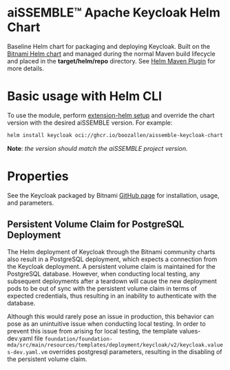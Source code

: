 # aiSSEMBLE&trade; Apache Keycloak Helm Chart
Baseline Helm chart for packaging and deploying Keycloak. Built on the [Bitnami Helm chart](https://bitnami.com/stack/keycloak/helm) and managed during the normal Maven build lifecycle and placed in the **target/helm/repo** directory. See [Helm Maven Plugin](https://github.com/kokuwaio/helm-maven-plugin) for more details.

# Basic usage with Helm CLI
To use the module, perform [extension-helm setup](../README.md#leveraging-extensions-helm) and override the chart version with the desired aiSSEMBLE version. For example:
```bash
helm install keycloak oci://ghcr.io/boozallen/aissemble-keycloak-chart --version <AISSEMBLE-VERSION>
```
**Note**: *the version should match the aiSSEMBLE project version.*

# Properties
See the Keycloak packaged by Bitnami [GitHub page](https://github.com/bitnami/charts/tree/main/bitnami/keycloak) for installation, usage, and parameters.

## Persistent Volume Claim for PostgreSQL Deployment
The Helm deployment of Keycloak through the Bitnami community charts also result in a PostgreSQL deployment, which expects a connection from the Keycloak deployment. A persistent volume claim is maintained for the PostgreSQL database. However, when conducting local testing, any subsequent deployments after a teardown will cause the new deployment pods to be out of sync with the persistent volume claim in terms of expected credentials, thus resulting in an inability to authenticate with the database. 

Although this would rarely pose an issue in production, this behavior can pose as an unintuitive issue when conducting local testing. In order to prevent this issue from arising for local testing, the template values-dev.yaml file `foundation/foundation-mda/src/main/resources/templates/deployment/keycloak/v2/keycloak.values-dev.yaml.vm` overrides postgresql parameters, resulting in the disabling of the persistent volume claim.